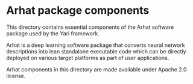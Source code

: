
# Arhat package components

This directory contains essential components of the Arhat software package 
used by the Yari framework.

Arhat is a deep learning software package that converts neural network descriptions into
lean standalone executable code which can be directly deployed on various target platforms
as part of user applications.

Arhat components in this directory are made available under Apache 2.0 license.


